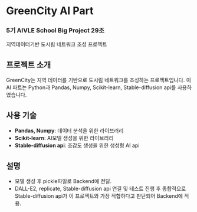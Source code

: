 # GreenCity AI Part

### 5기 AIVLE School Big Project 29조
지역데이터기반 도시림 네트워크 조성 프로젝트

## 프로젝트 소개
GreenCity는 지역 데이터를 기반으로 도시림 네트워크를 조성하는 프로젝트입니다. 이 AI 파트는 
Python과 Pandas, Numpy, Scikit-learn, Stable-diffusion api를 사용하였습니다.

## 사용 기술
- **Pandas, Numpy**: 데이터 분석을 위한 라이브러리
- **Scikit-learn**: AI모델 생성을 위한 라이브러리
- **Stable-diffusion api**: 조감도 생성을 위한 생성형 AI api

## 설명
- 모델 생성 후 pickle파일로 Backend에 전달.
- DALL-E2, replicate, Stable-diffusion api 연결 및 테스트 진행 후 종합적으로 Stable-diffusion api가 이 프로젝트와 가장 적합하다고 판단되어 Backend에 적용.